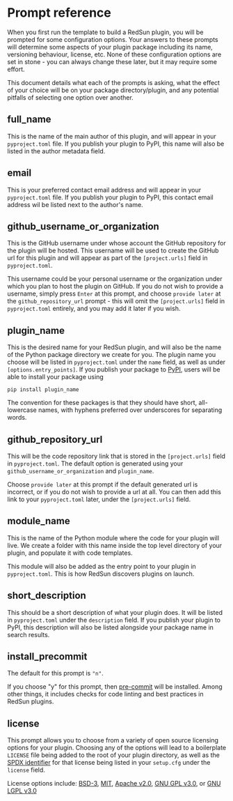 # Prompt reference

When you first run the template to build a RedSun plugin, you will be prompted
for some configuration options. Your answers to these prompts will determine
some aspects of your plugin package including its name, versioning behaviour,
license, etc. None of these configuration options are set in stone - you
can always change these later, but it may require some effort.

This document details what each of the prompts is asking, what the effect
of your choice will be on your package directory/plugin, and any potential
pitfalls of selecting one option over another.

## full_name

This is the name of the main author of this plugin, and will appear in your
`pyproject.toml` file. If you publish your plugin to PyPI, this name will also be listed
in the author metadata field.

## email

This is your preferred contact email address and will appear in your `pyproject.toml`
file. If you publish your plugin to PyPI, this contact email address wil be
listed next to the author's name.

## github_username_or_organization

This is the GitHub username under whose account the GitHub repository for the
plugin will be hosted. This username will be used to create the GitHub url
for this plugin and will appear as part of the `[project.urls]` field in `pyproject.toml`.

This username could be your personal username or the organization under which
you plan to host the plugin on GitHub. If you do not wish to provide a username,
simply press `Enter` at this prompt, and choose `provide later` at the
`github_repository_url` prompt - this will omit the `[project.urls]` field in `pyproject.toml`
entirely, and you may add it later if you wish.

## plugin_name

This is the desired name for your RedSun plugin, and will also be the name
of the Python package directory we create for you. The plugin name you choose
will be listed in `pyproject.toml` under the `name` field, as well as under
`[options.entry_points]`. If you publish your package to [PyPI], users will be able
to install your package using

```{code-block} shell
pip install plugin_name
```

The convention for these packages is that they should have short, all-lowercase
names, with hyphens preferred over underscores for separating words.

## github_repository_url

This will be the code repository link that is stored in the `[project.urls]` field in
`pyproject.toml`. The default option is generated using your `github_username_or_organization` and `plugin_name`.

Choose `provide later` at this prompt if the default generated url is incorrect,
or if you do not wish to provide a url at all. You can then add this link to your
`pyproject.toml` later, under the `[project.urls]` field.

## module_name

This is the name of the Python module where the code for your plugin will live.
We create a folder with this name inside the top level directory of your plugin,
and populate it with code templates.

This module will also be added as the entry point to your plugin in `pyproject.toml`.
This is how RedSun discovers plugins on launch.

## short_description

This should be a short description of what your plugin does. It will be listed
in `pyproject.toml` under the `description` field. If you publish your plugin to PyPI,
this description will also be listed alongside your package name in search results.

## install_precommit

The default for this prompt is `"n"`.

If you choose "y" for this prompt, then [pre-commit](ttps://pre-commit.com/) will be installed.
Among other things, it includes checks for code linting and best practices in RedSun plugins.


## license

This prompt allows you to choose from a variety of open source licensing options
for your plugin. Choosing any of the options will lead to a boilerplate `LICENSE`
file being added to the root of your plugin directory, as well as the [SPDX identifier](https://spdx.org/licenses/)
for that license being listed in your `setup.cfg` under the `license` field.

License options include: [BSD-3], [MIT], [Apache v2.0], [GNU GPL v3.0], or [GNU LGPL v3.0]

[mit]: http://opensource.org/licenses/MIT
[bsd-3]: http://opensource.org/licenses/BSD-3-Clause
[gnu gpl v3.0]: http://www.gnu.org/licenses/gpl-3.0.txt
[gnu lgpl v3.0]: http://www.gnu.org/licenses/lgpl-3.0.txt
[apache v2.0]: http://www.apache.org/licenses/LICENSE-2.0
[pypi]: https://pypi.org/